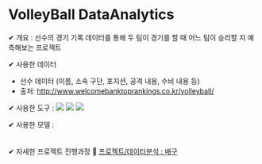 # VolleyBall DataAnalytics

✔ 개요 : 선수의 경기 기록 데이터를 통해 두 팀이 경기를 할 때 어느 팀이 승리할 지 예측해보는 프로젝트

✔ 사용한 데이터

  - 선수 데이터 (이름, 소속 구단, 포지션, 공격 내용, 수비 내용 등)
  - 출처: http://www.welcomebanktoprankings.co.kr/volleyball/

✔ 사용한 도구 : 
  <img src="https://img.shields.io/badge/Jupyter-F37626?style=flat-square&logo=jupyter&logoColor=white"/>
  <img src="https://img.shields.io/badge/PySpark-E25A1C?style=flat-square&logo=apachespark&logoColor=white"/>
  <img src="https://img.shields.io/badge/Hadoop-66CCFF?style=flat-square&logo=apachehadoop&logoColor=white"/>

✔ 사용한 모델 :
<br><br><br>
✔ 자세한 프로젝트 진행과정 🔗 
<a href="https://edorrr.tistory.com/category/%ED%94%84%EB%A1%9C%EC%A0%9D%ED%8A%B8/%EB%8D%B0%EC%9D%B4%ED%84%B0%20%EB%B6%84%EC%84%9D%20%3A%20%EB%B0%B0%EA%B5%AC">프로젝트/데이터분석 : 배구</a>
